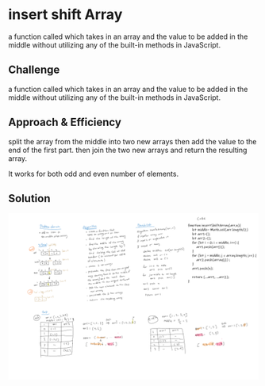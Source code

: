 # insert shift Array

a function called which takes in an array and the value to be added in the middle without utilizing any of the built-in methods in JavaScript.

## Challenge

a function called which takes in an array and the value to be added in the middle without utilizing any of the built-in methods in JavaScript.

## Approach & Efficiency

split the array from the middle into two new arrays then add the value to the end of the first part. then join the two new arrays and return the resulting array.

It works for both odd and even number of elements.

## Solution
<!-- Embedded whiteboard image -->
![whiteboard solution](./array-shift.png)
